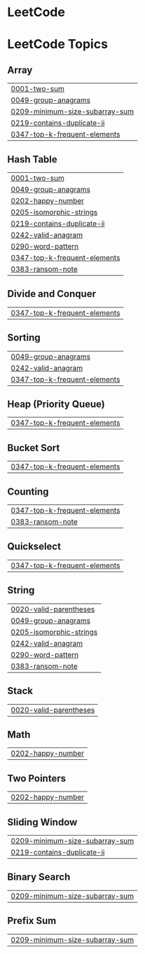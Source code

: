 # LeetCode
 

<!---LeetCode Topics Start-->
# LeetCode Topics
## Array
|  |
| ------- |
| [0001-two-sum](https://github.com/VidaMaleki/LeetCode/tree/master/0001-two-sum) |
| [0049-group-anagrams](https://github.com/VidaMaleki/LeetCode/tree/master/0049-group-anagrams) |
| [0209-minimum-size-subarray-sum](https://github.com/VidaMaleki/LeetCode/tree/master/0209-minimum-size-subarray-sum) |
| [0219-contains-duplicate-ii](https://github.com/VidaMaleki/LeetCode/tree/master/0219-contains-duplicate-ii) |
| [0347-top-k-frequent-elements](https://github.com/VidaMaleki/LeetCode/tree/master/0347-top-k-frequent-elements) |
## Hash Table
|  |
| ------- |
| [0001-two-sum](https://github.com/VidaMaleki/LeetCode/tree/master/0001-two-sum) |
| [0049-group-anagrams](https://github.com/VidaMaleki/LeetCode/tree/master/0049-group-anagrams) |
| [0202-happy-number](https://github.com/VidaMaleki/LeetCode/tree/master/0202-happy-number) |
| [0205-isomorphic-strings](https://github.com/VidaMaleki/LeetCode/tree/master/0205-isomorphic-strings) |
| [0219-contains-duplicate-ii](https://github.com/VidaMaleki/LeetCode/tree/master/0219-contains-duplicate-ii) |
| [0242-valid-anagram](https://github.com/VidaMaleki/LeetCode/tree/master/0242-valid-anagram) |
| [0290-word-pattern](https://github.com/VidaMaleki/LeetCode/tree/master/0290-word-pattern) |
| [0347-top-k-frequent-elements](https://github.com/VidaMaleki/LeetCode/tree/master/0347-top-k-frequent-elements) |
| [0383-ransom-note](https://github.com/VidaMaleki/LeetCode/tree/master/0383-ransom-note) |
## Divide and Conquer
|  |
| ------- |
| [0347-top-k-frequent-elements](https://github.com/VidaMaleki/LeetCode/tree/master/0347-top-k-frequent-elements) |
## Sorting
|  |
| ------- |
| [0049-group-anagrams](https://github.com/VidaMaleki/LeetCode/tree/master/0049-group-anagrams) |
| [0242-valid-anagram](https://github.com/VidaMaleki/LeetCode/tree/master/0242-valid-anagram) |
| [0347-top-k-frequent-elements](https://github.com/VidaMaleki/LeetCode/tree/master/0347-top-k-frequent-elements) |
## Heap (Priority Queue)
|  |
| ------- |
| [0347-top-k-frequent-elements](https://github.com/VidaMaleki/LeetCode/tree/master/0347-top-k-frequent-elements) |
## Bucket Sort
|  |
| ------- |
| [0347-top-k-frequent-elements](https://github.com/VidaMaleki/LeetCode/tree/master/0347-top-k-frequent-elements) |
## Counting
|  |
| ------- |
| [0347-top-k-frequent-elements](https://github.com/VidaMaleki/LeetCode/tree/master/0347-top-k-frequent-elements) |
| [0383-ransom-note](https://github.com/VidaMaleki/LeetCode/tree/master/0383-ransom-note) |
## Quickselect
|  |
| ------- |
| [0347-top-k-frequent-elements](https://github.com/VidaMaleki/LeetCode/tree/master/0347-top-k-frequent-elements) |
## String
|  |
| ------- |
| [0020-valid-parentheses](https://github.com/VidaMaleki/LeetCode/tree/master/0020-valid-parentheses) |
| [0049-group-anagrams](https://github.com/VidaMaleki/LeetCode/tree/master/0049-group-anagrams) |
| [0205-isomorphic-strings](https://github.com/VidaMaleki/LeetCode/tree/master/0205-isomorphic-strings) |
| [0242-valid-anagram](https://github.com/VidaMaleki/LeetCode/tree/master/0242-valid-anagram) |
| [0290-word-pattern](https://github.com/VidaMaleki/LeetCode/tree/master/0290-word-pattern) |
| [0383-ransom-note](https://github.com/VidaMaleki/LeetCode/tree/master/0383-ransom-note) |
## Stack
|  |
| ------- |
| [0020-valid-parentheses](https://github.com/VidaMaleki/LeetCode/tree/master/0020-valid-parentheses) |
## Math
|  |
| ------- |
| [0202-happy-number](https://github.com/VidaMaleki/LeetCode/tree/master/0202-happy-number) |
## Two Pointers
|  |
| ------- |
| [0202-happy-number](https://github.com/VidaMaleki/LeetCode/tree/master/0202-happy-number) |
## Sliding Window
|  |
| ------- |
| [0209-minimum-size-subarray-sum](https://github.com/VidaMaleki/LeetCode/tree/master/0209-minimum-size-subarray-sum) |
| [0219-contains-duplicate-ii](https://github.com/VidaMaleki/LeetCode/tree/master/0219-contains-duplicate-ii) |
## Binary Search
|  |
| ------- |
| [0209-minimum-size-subarray-sum](https://github.com/VidaMaleki/LeetCode/tree/master/0209-minimum-size-subarray-sum) |
## Prefix Sum
|  |
| ------- |
| [0209-minimum-size-subarray-sum](https://github.com/VidaMaleki/LeetCode/tree/master/0209-minimum-size-subarray-sum) |
<!---LeetCode Topics End-->